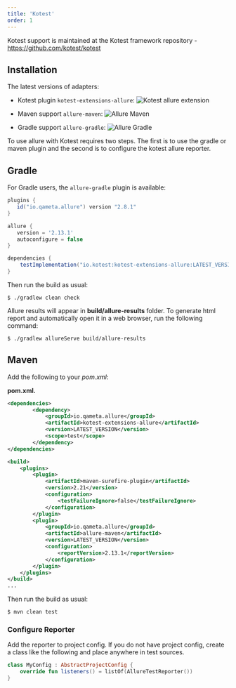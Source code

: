 ```yaml
---
title: 'Kotest'
order: 1
---
```


Kotest support is maintained at the Kotest framework repository - https://github.com/kotest/kotest

## Installation

The latest versions of adapters:

- Kotest plugin `kotest-extensions-allure`:
![Kotest allure extension](https://img.shields.io/maven-central/v/io.kotest/kotest-extensions-allure.svg)

- Maven support `allure-maven`:
![Allure Maven](https://img.shields.io/maven-central/v/io.qameta.allure/allure-maven.svg)

- Gradle support `allure-gradle`:
![Allure Gradle](https://img.shields.io/bintray/v/qameta/maven/allure-gradle.svg?style=flat)

To use allure with Kotest requires two steps. The first is to use the gradle or maven plugin and the second is to configure the kotest allure reporter.



## Gradle

For Gradle users, the `allure-gradle` plugin is available:

```groovy
plugins {
   id("io.qameta.allure") version "2.8.1"
}

allure {
   version = '2.13.1'
   autoconfigure = false
}

dependencies {
    testImplementation("io.kotest:kotest-extensions-allure:LATEST_VERSION")
}
```

Then run the build as usual:

    $ ./gradlew clean check


Allure results will appear in **build/allure-results** folder. To generate html report and automatically open it in a web browser, run the following command:

    $ ./gradlew allureServe build/allure-results


## Maven

Add the following to your *pom.xml*:

**pom.xml.**

```xml
<dependencies>
        <dependency>
            <groupId>io.qameta.allure</groupId>
            <artifactId>kotest-extensions-allure</artifactId>
            <version>LATEST_VERSION</version>
            <scope>test</scope>
        </dependency>
</dependencies>

<build>
    <plugins>
        <plugin>
            <artifactId>maven-surefire-plugin</artifactId>
            <version>2.21</version>
            <configuration>
                <testFailureIgnore>false</testFailureIgnore>
            </configuration>
        </plugin>
        <plugin>
            <groupId>io.qameta.allure</groupId>
            <artifactId>allure-maven</artifactId>
            <version>LATEST_VERSION</version>
            <configuration>
                <reportVersion>2.13.1</reportVersion>
            </configuration>
        </plugin>
    </plugins>
</build>
...
```

Then run the build as usual:

    $ mvn clean test


### Configure Reporter

Add the reporter to project config. If you do not have project config, create a class like the following and
place anywhere in test sources.

```kotlin
class MyConfig : AbstractProjectConfig {
    override fun listeners() = listOf(AllureTestReporter())
}
```
